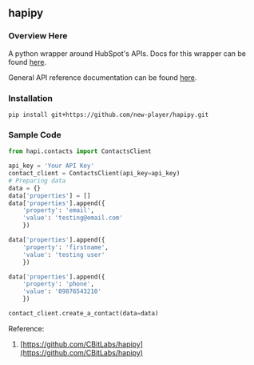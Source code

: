 ## hapipy

### Overview Here

A python wrapper around HubSpot's APIs. Docs for this wrapper can be found [here](https://github.com/HubSpot/hapipy/wiki/hapipy-documentation).

General API reference documentation can be found [here](https://docs.hubapi.com).

### Installation
`pip install git+https://github.com/new-player/hapipy.git`

### Sample Code
```python
from hapi.contacts import ContactsClient

api_key = 'Your API Key'
contact_client = ContactsClient(api_key=api_key)
# Preparing data
data = {}
data['properties'] = []
data['properties'].append({
	'property': 'email',
	'value': 'testing@email.com'
	})

data['properties'].append({
	'property': 'firstname',
	'value': 'testing user'
	})

data['properties'].append({
	'property': 'phone',
	'value': '09876543210'
	})

contact_client.create_a_contact(data=data)
```

Reference:
1. [https://github.com/CBitLabs/hapipy](https://github.com/CBitLabs/hapipy)
